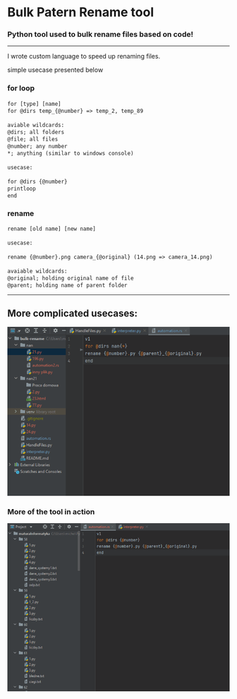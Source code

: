 # Bulk Patern Rename tool
### Python tool used to bulk rename files based on code!

---

I wrote custom language to speed up renaming files.

simple usecase presented below   

### for loop
```
for [type] [name]   
for @dirs temp_{@number} => temp_2, temp_89

aviable wildcards:
@dirs; all folders
@file; all files
@number; any number
*; anything (similar to windows console)

usecase:

for @dirs {@number}
printloop
end

```   
### rename
```
rename [old name] [new name]

usecase:

rename {@number}.png camera_{@original} (14.png => camera_14.png)

avaiable wildcards:
@original; holding original name of file
@parent; holding name of parent folder
```   
---
## More complicated usecases:
![GIF](https://github.com/M1chol/bulk-rename/blob/master/misc/bulk.gif)

### More of the tool in action
![GIF](https://github.com/M1chol/bulk-rename/blob/master/misc/bulk2.gif)
     
